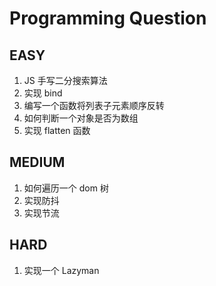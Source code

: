 # Programming Question

## EASY

1. JS 手写二分搜索算法
2. 实现 bind
3. 编写一个函数将列表子元素顺序反转
4. 如何判断一个对象是否为数组
5. 实现 flatten 函数

## MEDIUM

1. 如何遍历一个 dom 树
2. 实现防抖
3. 实现节流

## HARD

1. 实现一个 Lazyman
